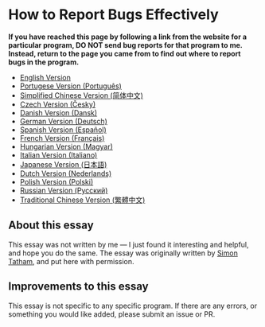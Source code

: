 # How to Report Bugs Effectively

**If you have reached this page by following a link from the website for a particular program, DO NOT send bug reports for that program to me. Instead, return to the page you came from to find out where to report bugs in the program.**

* [English Version](ENGLISH.md)
* [Portugese Version (Português)](PORTUGUES.md)
* [Simplified Chinese Version (简体中文)](SCHINESE.md)
* [Czech Version (Česky)](CESKY.md)
* [Danish Version (Dansk)](DANSK.md)
* [German Version (Deutsch)](DEUTSCH.md)
* [Spanish Version (Español)](ESPANOL.md)
* [French Version (Français)](FRANCAIS.md)
* [Hungarian Version (Magyar)](MAGYAR.md)
* [Italian Version (Italiano)](ITALIANO.md)
* [Japanese Version (日本語)](JAPANESE.md)
* [Dutch Version (Nederlands)](NEDERLANDS.md)
* [Polish Version (Polski)](POLSKI.md)
* [Russian Version (Русский)](RUSSIAN.md)
* [Traditional Chinese Version (繁體中文)](TCHINESE.md)

## About this essay

This essay was not written by me — I just found it interesting and helpful, and hope you do the same.
The essay was originally written by [Simon Tatham](http://www.chiark.greenend.org.uk/~sgtatham/), and put here with permission.

## Improvements to this essay

This essay is not specific to any specific program.  If there are any errors, or something you would like added, please submit an issue or PR.
